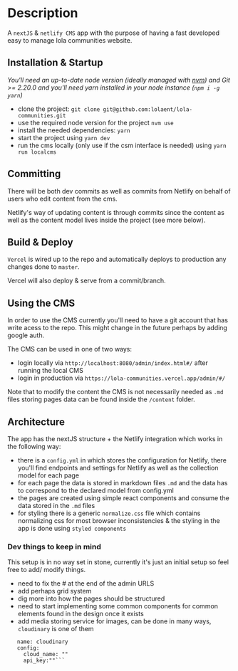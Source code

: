 # Description

A `nextJS`  & `netlify CMS` app with the purpose of having a fast developed easy to manage lola communities website.

## Installation & Startup

*You'll need an up-to-date node version (ideally managed with [nvm](https://github.com/nvm-sh/nvm)) and Git >= 2.20.0 and you'll need yarn installed in your node instance (`npm i -g yarn`)*

- clone the project:  `git clone git@github.com:lolaent/lola-communities.git`
- use the required node version for the project `nvm use`
- install the needed dependencies: `yarn`
- start the project using `yarn dev`
- run the cms locally (only use if the csm interface is needed) using `yarn run localcms`

## Committing

There will be both dev commits as well as commits from Netlify on behalf of users who edit content from the cms.

Netlify's way of updating content is through commits since the content  as well as the content model lives inside the project (see more below).

## Build & Deploy

`Vercel` is wired up to the repo and automatically deploys to production any changes done to `master`.

Vercel will also deploy & serve from a commit/branch.

## Using the CMS

In order to use the CMS currently you'll need to have a git account that has write acess to the repo.
This might change in the future perhaps by adding google auth.

The CMS can be used in one of two ways:

- login locally via `http://localhost:8080/admin/index.html#/`  after running the local CMS
- login in production via `https://lola-communities.vercel.app/admin/#/`

Note that to modify the content the CMS is not necessarily needed as `.md` files storing pages data can be found inside the `/content` folder.

## Architecture

The app has the nextJS structure + the Netlify integration which works in the following way:

- there is a `config.yml` in which stores the configuration for Netlify, there you'll find endpoints and settings for Netlify as well as the collection model for each page
- for each page the data is stored in markdown files `.md` and the data has to correspond to the declared model from config.yml
- the pages are created using simple react components and consume the data stored in the `.md` files
- for styling there is a generic `normalize.css` file which contains normalizing css for most browser inconsistencies & the styling in the app is done using `styled components`

### Dev things to keep in mind

This setup is in no way set in stone, currently it's just an initial setup so feel free to add/ modify things.

- need to fix the # at the end of the admin URLS
- add perhaps grid system
- dig more into how the pages should be structured
- need to start implementing some common components for common elements found in the design once it exists
- add media storing service for images, can be done in many ways, `cloudinary` is one of them

```media_library:
   name: cloudinary
   config:
     cloud_name: ""
     api_key:""```
